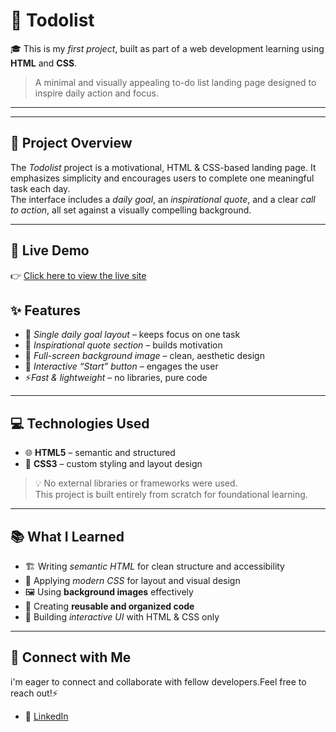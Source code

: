 # 📝 Todolist

🎓 This is my *first project*, built as part of a web development learning  using **HTML** and **CSS**.
> A minimal and visually appealing to-do list landing page designed to inspire daily action and focus.
---
---

## 📌 Project Overview

The *Todolist* project is a motivational, HTML & CSS-based landing page.
It emphasizes simplicity and encourages users to complete one meaningful task each day.  
The interface includes a *daily goal*, an *inspirational quote*\, and a clear *call to action*, all set against a visually compelling background.

---

## 🚀 Live Demo

👉 [Click here to view the live site](https://aishwarya152.github.io/Todo-list/)


## ✨ Features

- 🎯 *Single daily goal layout* – keeps focus on one task
- 💬 *Inspirational quote section* – builds motivation
- 🌄 *Full-screen background image* – clean, aesthetic design
- 🔘 *Interactive “Start” button* – engages the user
- ⚡*Fast & lightweight* – no libraries, pure code

---

## 💻 Technologies Used

- 🌐 **HTML5** – semantic and structured
- 🎨 **CSS3** – custom styling and layout design

> 💡 No external libraries or frameworks were used.  
This project is built entirely from scratch for foundational learning.

---

## 📚 What I Learned

- 🏗 Writing *semantic HTML* for clean structure and accessibility
- 🎨 Applying *modern CSS* for layout and visual design
- 🖼 Using **background images** effectively
- 🧠 Creating **reusable and organized code**
- 🧩 Building *interactive UI* with HTML & CSS only

---

## 🤝 Connect with Me

i'm eager to connect and collaborate with fellow developers.Feel free to reach out!⚡
- 💼 [LinkedIn](https://www.linkedin.com/in/aishwarya-chinagundi-21a341356)
